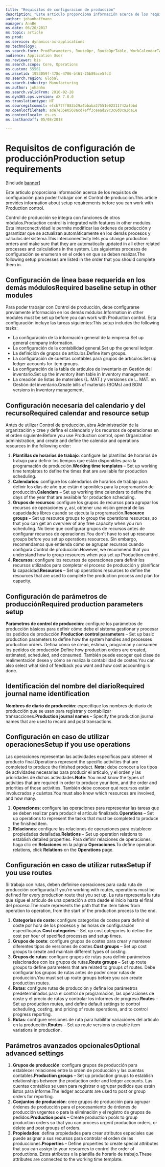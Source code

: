 ```yaml
---
title: "Requisitos de configuración de producción"
description: "Este artículo proporciona información acerca de los requisitos de configuración para poder trabajar con el Control de producción."
author: johanhoffmann
manager: AnnBe
ms.date: 06/20/2017
ms.topic: article
ms.prod: 
ms.service: dynamics-ax-applications
ms.technology: 
ms.search.form: ProdParameters, RouteOpr, RouteOprTable, WorkCalendarTable, WorkTimeTable, WrkCtrTable
audience: Application User
ms.reviewer: bis
ms.search.scope: Core, Operations
ms.custom: 55561
ms.assetid: 1953059f-478d-4706-b461-25b89ace5fc3
ms.search.region: Global
ms.search.industry: Manufacturing
ms.author: johanho
ms.search.validFrom: 2016-02-28
ms.dyn365.ops.version: AX 7.0.0
ms.translationtype: HT
ms.sourcegitcommit: efcb77ff883b29a4bbaba27551e02311742afbbd
ms.openlocfilehash: ade7e55e0568acd7eff3ceead29c3c6d0ca2da1e
ms.contentlocale: es-es
ms.lasthandoff: 05/08/2018

---
```


# <a name="production-setup-requirements"></a><span data-ttu-id="8f2cd-103">Requisitos de configuración de producción</span><span class="sxs-lookup"><span data-stu-id="8f2cd-103">Production setup requirements</span></span>

[!include [banner](../includes/banner.md)]

<span data-ttu-id="8f2cd-104">Este artículo proporciona información acerca de los requisitos de configuración para poder trabajar con el Control de producción.</span><span class="sxs-lookup"><span data-stu-id="8f2cd-104">This article provides information about setup requirements before you can work with Production control.</span></span> 

<span data-ttu-id="8f2cd-105">Control de producción se integra con funciones de otros módulos.</span><span class="sxs-lookup"><span data-stu-id="8f2cd-105">Production control is integrated with features in other modules.</span></span> <span data-ttu-id="8f2cd-106">Esta interconectividad le permite modificar las órdenes de producción y garantizar que se actualizan automáticamente en los demás procesos y cálculos del sistema.</span><span class="sxs-lookup"><span data-stu-id="8f2cd-106">This interconnectivity lets you change production orders and make sure that they are automatically updated in all other related processes and calculations in the system.</span></span> <span data-ttu-id="8f2cd-107">Los siguientes procesos de configuración se enumeran en el orden en que se deben realizar.</span><span class="sxs-lookup"><span data-stu-id="8f2cd-107">The following setup processes are listed in the order that you should complete them in.</span></span>

## <a name="required-baseline-setup-in-other-modules"></a><span data-ttu-id="8f2cd-108">Configuración de línea base requerida en los demás módulos</span><span class="sxs-lookup"><span data-stu-id="8f2cd-108">Required baseline setup in other modules</span></span>
<span data-ttu-id="8f2cd-109">Para poder trabajar con Control de producción, debe configurarse previamente información en los demás módulos.</span><span class="sxs-lookup"><span data-stu-id="8f2cd-109">Information in other modules must be set up before you can work with Production control.</span></span> <span data-ttu-id="8f2cd-110">Esta configuración incluye las tareas siguientes:</span><span class="sxs-lookup"><span data-stu-id="8f2cd-110">This setup includes the following tasks:</span></span>

-   <span data-ttu-id="8f2cd-111">La configuración de la información general de la empresa.</span><span class="sxs-lookup"><span data-stu-id="8f2cd-111">Set up general company information.</span></span>
-   <span data-ttu-id="8f2cd-112">La configuración de la contabilidad general.</span><span class="sxs-lookup"><span data-stu-id="8f2cd-112">Set up the general ledger.</span></span>
-   <span data-ttu-id="8f2cd-113">La definición de grupos de artículos.</span><span class="sxs-lookup"><span data-stu-id="8f2cd-113">Define item groups.</span></span>
-   <span data-ttu-id="8f2cd-114">La configuración de cuentas contables para grupos de artículos.</span><span class="sxs-lookup"><span data-stu-id="8f2cd-114">Set up ledger accounts for item groups.</span></span>
-   <span data-ttu-id="8f2cd-115">La configuración de la tabla de artículos de inventario en Gestión del inventario.</span><span class="sxs-lookup"><span data-stu-id="8f2cd-115">Set up the inventory item table in Inventory management.</span></span>
-   <span data-ttu-id="8f2cd-116">La creación de listas de materiales (L. MAT.) y versiones de L. MAT. en Gestión del inventario.</span><span class="sxs-lookup"><span data-stu-id="8f2cd-116">Create bills of materials (BOMs) and BOM versions in Inventory management.</span></span>

## <a name="required-calendar-and-resource-setup"></a><span data-ttu-id="8f2cd-117">Configuración necesaria del calendario y del recurso</span><span class="sxs-lookup"><span data-stu-id="8f2cd-117">Required calendar and resource setup</span></span>
<span data-ttu-id="8f2cd-118">Antes de utilizar Control de producción, abra Administración de la organización y cree y defina el calendario y los recursos de operaciones en el orden siguiente:</span><span class="sxs-lookup"><span data-stu-id="8f2cd-118">Before you use Production control, open Organization administration, and create and define the calendar and operations resources in the following order:</span></span>

1.  <span data-ttu-id="8f2cd-119">**Plantillas de horarios de trabajo**: configure las plantillas de horarios de trabajo para definir los tiempos que están disponibles para la programación de producción.</span><span class="sxs-lookup"><span data-stu-id="8f2cd-119">**Working time templates** – Set up working time templates to define the times that are available for production scheduling.</span></span>
2.  <span data-ttu-id="8f2cd-120">**Calendarios**: configure los calendarios de horarios de trabajo para definir los días de año que están disponibles para la programación de producción.</span><span class="sxs-lookup"><span data-stu-id="8f2cd-120">**Calendars** – Set up working time calendars to define the days of the year that are available for production scheduling.</span></span>
3.  <span data-ttu-id="8f2cd-121">**Grupos de recursos**: configure los grupos de recursos para agrupar los recursos de operaciones y, así, obtener una visión general de las capacidades libres cuando se ejecuta la programación.</span><span class="sxs-lookup"><span data-stu-id="8f2cd-121">**Resource groups** – Set up resource groups to group the operations resources, so that you can get an overview of any free capacity when you run scheduling.</span></span> <span data-ttu-id="8f2cd-122">No tiene que configurar grupos de recursos antes de configurar recursos de operaciones.</span><span class="sxs-lookup"><span data-stu-id="8f2cd-122">You don't have to set up resource groups before you set up operations resources.</span></span> <span data-ttu-id="8f2cd-123">Sin embargo, recomendamos que entienda cómo se agrupan recursos cuando configura Control de producción.</span><span class="sxs-lookup"><span data-stu-id="8f2cd-123">However, we recommend that you understand how to group resources when you set up Production control.</span></span>
4.  <span data-ttu-id="8f2cd-124">**Recursos**: configure los recursos de operaciones para definir los recursos utilizados para completar el proceso de producción y planificar la capacidad.</span><span class="sxs-lookup"><span data-stu-id="8f2cd-124">**Resources** – Set up operations resources to define the resources that are used to complete the production process and plan for capacity.</span></span>

## <a name="required-production-parameters-setup"></a><span data-ttu-id="8f2cd-125">Configuración de parámetros de producción</span><span class="sxs-lookup"><span data-stu-id="8f2cd-125">Required production parameters setup</span></span>
<span data-ttu-id="8f2cd-126">**Parámetros de control de producción**: configure los parámetros de producción básicos para definir cómo debe el sistema gestionar y procesar los pedidos de producción.</span><span class="sxs-lookup"><span data-stu-id="8f2cd-126">**Production control parameters** – Set up basic production parameters to define how the system handles and processes production orders.</span></span> <span data-ttu-id="8f2cd-127">Defina cómo se crean, estiman, programan y consumen los pedidos de producción.</span><span class="sxs-lookup"><span data-stu-id="8f2cd-127">Define how production orders are created, estimated, scheduled, and consumed.</span></span> <span data-ttu-id="8f2cd-128">También puede escoger qué clase de realimentación desea y cómo se realiza la contabilidad de costes.</span><span class="sxs-lookup"><span data-stu-id="8f2cd-128">You can also select what kind of feedback you want and how cost accounting is done.</span></span>

## <a name="required-journal-name-identification"></a><span data-ttu-id="8f2cd-129">Identificación del nombre del diario</span><span class="sxs-lookup"><span data-stu-id="8f2cd-129">Required journal name identification</span></span>
<span data-ttu-id="8f2cd-130">**Nombres de diario de producción**: especifique los nombres de diario de producción que se usan para registrar y contabilizar transacciones.</span><span class="sxs-lookup"><span data-stu-id="8f2cd-130">**Production journal names** – Specify the production journal names that are used to record and post transactions.</span></span>

## <a name="setup-if-you-use-operations"></a><span data-ttu-id="8f2cd-131">Configuración en caso de utilizar operaciones</span><span class="sxs-lookup"><span data-stu-id="8f2cd-131">Setup if you use operations</span></span>
<span data-ttu-id="8f2cd-132">Las operaciones representan las actividades específicas para obtener el producto final.</span><span class="sxs-lookup"><span data-stu-id="8f2cd-132">Operations represent the specific activities that are completed to produce the finished product.</span></span> <span data-ttu-id="8f2cd-133">**Nota:** debe conocer a los tipos de actividades necesarias para producir el artículo, y el orden y las prioridades de dichas actividades.</span><span class="sxs-lookup"><span data-stu-id="8f2cd-133">**Note:** You must know the types of activities that are required in order to produce your item, and the order and priorities of those activities.</span></span> <span data-ttu-id="8f2cd-134">También debe conocer qué recursos están involucrados y cuántos.</span><span class="sxs-lookup"><span data-stu-id="8f2cd-134">You must also know which resources are involved, and how many.</span></span>

1.  <span data-ttu-id="8f2cd-135">**Operaciones**: configure las operaciones para representar las tareas que se deben realizar para producir el artículo finalizado.</span><span class="sxs-lookup"><span data-stu-id="8f2cd-135">**Operations** – Set up operations to represent the tasks that must be completed to produce the finished item.</span></span>
2.  <span data-ttu-id="8f2cd-136">**Relaciones**: configure las relaciones de operaciones para establecer propiedades detalladas.</span><span class="sxs-lookup"><span data-stu-id="8f2cd-136">**Relations** – Set up operation relations to establish detailed properties.</span></span> <span data-ttu-id="8f2cd-137">Para definir relaciones de operaciones, haga clic en **Relaciones** en la página **Operaciones**.</span><span class="sxs-lookup"><span data-stu-id="8f2cd-137">To define operation relations, click **Relations** on the **Operations** page.</span></span>

## <a name="setup-if-you-use-routes"></a><span data-ttu-id="8f2cd-138">Configuración en caso de utilizar rutas</span><span class="sxs-lookup"><span data-stu-id="8f2cd-138">Setup if you use routes</span></span>
<span data-ttu-id="8f2cd-139">Si trabaja con rutas, deben definirse operaciones para cada ruta de producción configurada.</span><span class="sxs-lookup"><span data-stu-id="8f2cd-139">If you're working with routes, operations must be defined for every production route that you set up.</span></span> <span data-ttu-id="8f2cd-140">La ruta representa la ruta que sigue el artículo de una operación a otra desde el inicio hasta el final del proceso.</span><span class="sxs-lookup"><span data-stu-id="8f2cd-140">The route represents the path that the item takes from operation to operation, from the start of the production process to the end.</span></span>

1.  <span data-ttu-id="8f2cd-141">**Categorías de coste**: configure categorías de costes para definir el coste por hora de los procesos y las horas de configuración especificadas.</span><span class="sxs-lookup"><span data-stu-id="8f2cd-141">**Cost categories** – Set up cost categories to define the cost per hour of specified processes and setup times.</span></span>
2.  <span data-ttu-id="8f2cd-142">**Grupos de coste**: configure grupos de costes para crear y mantener diferentes tipos de versiones de costes.</span><span class="sxs-lookup"><span data-stu-id="8f2cd-142">**Cost groups** – Set up cost groups to create and maintain different types of costing.</span></span>
3.  <span data-ttu-id="8f2cd-143">**Grupos de rutas**: configure grupos de rutas para definir parámetros relacionados con los grupos de rutas.</span><span class="sxs-lookup"><span data-stu-id="8f2cd-143">**Route groups** – Set up route groups to define parameters that are related to groups of routes.</span></span> <span data-ttu-id="8f2cd-144">Debe configurar los grupos de rutas antes de poder crear rutas de producción.</span><span class="sxs-lookup"><span data-stu-id="8f2cd-144">You must set up route groups before you can create production routes.</span></span>
4.  <span data-ttu-id="8f2cd-145">**Rutas**: configure rutas de producción y defina los parámetros predeterminados para el control de programación, las operaciones de coste y el precio de rutas y controlar los informes de progreso.</span><span class="sxs-lookup"><span data-stu-id="8f2cd-145">**Routes** – Set up production routes, and define default settings to control scheduling, costing, and pricing of route operations, and to control progress reporting.</span></span>
5.  <span data-ttu-id="8f2cd-146">**Rutas**: configure versiones de ruta para habilitar variaciones del artículo en la producción.</span><span class="sxs-lookup"><span data-stu-id="8f2cd-146">**Routes** – Set up route versions to enable item variations in production.</span></span>

## <a name="optional-advanced-settings"></a><span data-ttu-id="8f2cd-147">Parámetros avanzados opcionales</span><span class="sxs-lookup"><span data-stu-id="8f2cd-147">Optional advanced settings</span></span>
1.  <span data-ttu-id="8f2cd-148">**Grupos de producción**: configure grupos de producción para establecer relaciones entre la orden de producción y las cuentas contables.</span><span class="sxs-lookup"><span data-stu-id="8f2cd-148">**Production groups** – Set up production groups to establish relationships between the production order and ledger accounts.</span></span> <span data-ttu-id="8f2cd-149">Las cuentas contables se usan para registrar o agrupar pedidos que están listos para informe.</span><span class="sxs-lookup"><span data-stu-id="8f2cd-149">The ledger accounts are used to post or group orders for reporting.</span></span>
2.  <span data-ttu-id="8f2cd-150">**Conjuntos de producción**: cree grupos de producción para agrupar órdenes de producción para el procesamiento de órdenes de producción urgentes o para la eliminación y el registro de grupos de pedidos.</span><span class="sxs-lookup"><span data-stu-id="8f2cd-150">**Production pools** – Create production pools to group production orders so that you can process urgent production orders, or delete and post groups of orders.</span></span>
3.  <span data-ttu-id="8f2cd-151">**Propiedades**: defina propiedades para crear atributos especiales que puede asignar a sus recursos para controlar el orden de las producciones.</span><span class="sxs-lookup"><span data-stu-id="8f2cd-151">**Properties** – Define properties to create special attributes that you can assign to your resources to control the order of productions.</span></span> <span data-ttu-id="8f2cd-152">Estos atributos x la plantilla de horario de trabajo.</span><span class="sxs-lookup"><span data-stu-id="8f2cd-152">These attributes are connected to the working time template.</span></span>





